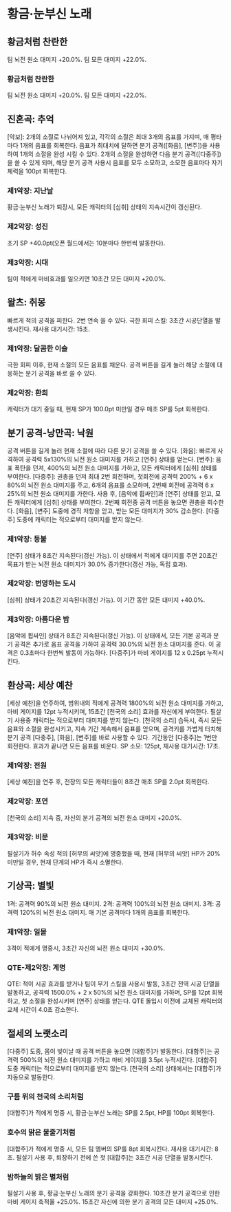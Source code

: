 # 황금·눈부신 노래

## 황금처럼 찬란한

팀 뇌전 원소 대미지 +20.0%. 팀 모든 대미지 +22.0%.

### 황금처럼 찬란한

팀 뇌전 원소 대미지 +20.0%. 팀 모든 대미지 +22.0%.

## 진혼곡: 추억

[악보]: 2개의 소절로 나뉘어져 있고, 각각의 소절은 최대 3개의 음표를 가지며, 매 평타마다 1개의 음표를 회복한다. 음표가 최대치에 달하면 분기 공격([화음], [변주])을 사용하여 1개의 소절을 완성 시킬 수 있다. 2개의 소절을 완성하면 다음 분기 공격([다중주])을 쓸 수 있게 되며, 해당 분기 공격 사용시 음표를 모두 소모하고, 소모한 음표마다 자기 체력을 100pt 회복한다.

### 제1악장: 지난날

황금·눈부신 노래가 퇴장시, 모든 캐릭터의 [심취] 상태의 지속시간이 갱신된다.

### 제2악장: 성진

초기 SP +40.0pt(오픈 월드에서는 10분마다 한번씩 발동한다).

### 제3악장: 시대

팀이 적에게 마비효과를 일으키면 10초간 모든 대미지 +20.0%.

## 왈츠: 취몽

빠르게 적의 공격을 피한다. 2번 연속 쓸 수 있다.
극한 회피 스킬: 3초간 시공단열을 발생시킨다. 재사용 대기시간: 15초.

### 제1악장: 달콤한 이슬

극한 회피 이후, 현재 소절의 모든 음표를 채운다. 공격 버튼을 길게 눌러 해당 소절에 대응하는 분기 공격을 바로 쓸 수 있다.

### 제2악장: 환희

캐릭터가 대기 중일 때, 현재 SP가 100.0pt 미만일 경우 매초 SP를 5pt 회복한다.

## 분기 공격-낭만곡: 낙원

공격 버튼을 길게 눌러 현재 소절에 따라 다른 분기 공격을 쓸 수 있다.
[화음]: 빠르게 사격하여 공격력 5x130%의 뇌전 원소 대미지를 가하고 [연주] 상태를 얻는다.
[변주]: 음표 폭탄을 던져, 400%의 뇌전 원소 대미지를 가하고, 모든 캐릭터에게 [심취] 상태를 부여한다.
[다중주]: 권총을 던져 최대 2번 회전하며, 첫회전에 공격력 200% + 6 x 80%의 뇌전 원소 대미지를 주고, 6개의 음표를 소모하며, 2번째 회전에 공격력 6 x 25%의 뇌전 원소 대미지를 가한다. 사용 후, [음악에 휩싸인]과 [연주] 상태를 얻고, 모든 캐릭터에게 [심취] 상태를 부여한다. 2번째 회전중 공격 버튼을 놓으면 권총을 회수한다.
[화음], [변주] 도중에 경직 저항을 얻고, 받는 모든 대미지가 30% 감소한다.
[다중주] 도중에 캐릭터는 적으로부터 대미지를 받지 않는다.

### 제1악장: 등불

[연주] 상태가 8초간 지속된다(갱신 가능). 이 상태에서 적에게 대미지를 주면 20초간 목표가 받는 뇌전 원소 대미지가 30.0% 증가한다(갱신 가능, 독립 효과).

### 제2악장: 번영하는 도시

[심취] 상태가 20초간 지속된다(갱신 가능). 이 기간 동안 모든 대미지 +40.0%.

### 제3악장: 아름다운 밤

[음악에 휩싸인] 상태가 8초간 지속된다(갱신 가능). 이 상태에서, 모든 기본 공격과 분기 공격은 추가로 음표 공격을 가하여 공격력 30.0%의 뇌전 원소 대미지를 준다. 이 공격은 0.3초마다 한번씩 발동이 가능하다. [다중주]가 마비 게이지를 12 x 0.25pt 누적시킨다.

## 환상곡: 세상 예찬

[세상 예찬]을 연주하여, 범위내의 적에게 공격력 1800%의 뇌전 원소 대미지를 가하고, 마비 게이지를 12pt 누적시키며, 15초간 [천국의 소리] 효과를 자신에게 부여한다. 필살기 사용중 캐릭터는 적으로부터 대미지를 받지 않는다.
[천국의 소리] 습득시, 즉시 모든 음표와 소절을 완성시키고, 지속 기간 계속해서 음표를 얻으며, 공격키를 가볍게 터치해 분기 공격 [다중주], [화음], [변주]를 바로 사용할 수 있다. 기간동안 [다중주]는 1번만 회전한다. 효과가 끝나면 모든 음표를 비운다.
SP 소모: 125pt, 재사용 대기시간: 17초.

### 제1악장: 전원

[세상 예찬]을 연주 후, 전장의 모든 캐릭터들이 8초간 매초 SP를 2.0pt 회복한다.

### 제2악장: 포연

[천국의 소리] 지속 중, 자신의 분기 공격의 뇌전 원소 대미지 +20.0%.

### 제3악장: 비문

필살기가 허수 속성 적의 [허무의 씨앗]에 명중했을 때, 현재 [허무의 씨앗] HP가 20% 미만일 경우, 현재 단계의 HP가 즉시 소멸한다.

## 기상곡: 별빛

1격: 공격력 90%의 뇌전 원소 대미지.
2격: 공격력 100%의 뇌전 원소 대미지.
3격: 공격력 120%의 뇌전 원소 대미지.
매 기본 공격마다 1개의 음표를 회복한다.

### 제1악장: 일몰

3격이 적에게 명중시, 3초간 자신의 뇌전 원소 대미지 +30.0%.

### QTE-제2악장: 계명

QTE: 적이 시공 효과를 받거나 팀이 무기 스킬을 사용시 발동, 3초간 전역 시공 단열을 발동하고, 공격력 1500.0% + 2 x 50%의 뇌전 원소 대미지를 가하며, SP를 12pt 회복하고, 첫 소절을 완성시키며 [연주] 상태를 얻는다. QTE 돌입시 이전에 교체된 캐릭터의 교체 시간이 4.0초 감소한다.

## 절세의 노랫소리

[다중주] 도중, 몸이 빛이날 때 공격 버튼을 놓으면 [대합주]가 발동한다. [대합주]는 공격력 500%의 뇌전 원소 대미지를 가하고 마비 게이지를 3.5pt 누적시킨다. [대합주] 도중 캐릭터는 적으로부터 대미지를 받지 않는다. [천국의 소리] 상태에서는 [대합주]가 자동으로 발동한다.

### 구름 위의 천국의 소리처럼

[대합주]가 적에게 명중 시, 황금·눈부신 노래는 SP를 2.5pt, HP를 100pt 회복한다.

### 호수의 맑은 물줄기처럼

[대합주]가 적에게 명중 시, 모든 팀 멤버의 SP를 8pt 회복시킨다. 재사용 대기시간: 8초. 필살기 사용 후, 퇴장하기 전에 쓴 첫 [대합주]는 3초간 시공 단열을 발동시킨다.

### 밤하늘의 밝은 별처럼

필살기 사용 후, 황금·눈부신 노래의 분기 공격을 강화한다. 10초간 분기 공격으로 인한 마비 게이지 축적율 +25.0%. 15초간 자신에 의한 분기 공격의 모든 대미지 +25.0%.
